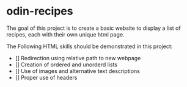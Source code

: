 # odin-recipes
The goal of this project is to create a basic website to display a list of recipes, each with their own unique html page.

The Following HTML skills should be demonstrated in this project:
- [] Redirection using relative path to new webpage
- [] Creation of ordered and unorderd lists
- [] Use of images and alternative text descriptions
- [] Proper use of headers